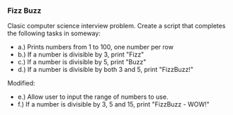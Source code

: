### Fizz Buzz

Clasic computer science interview problem.
Create a script that completes the following tasks in someway:
* a.) Prints numbers from 1 to 100, one number per row
* b.) If a number is divisible by 3, print "Fizz"
* c.) If a number is divisible by 5, print "Buzz"
* d.) If a number is divisible by both 3 and 5, print "FizzBuzz!"

Modified: 
* e.) Allow user to input the range of numbers to use.
* f.) If a number is divisible by 3, 5 and 15, print "FizzBuzz - WOW!"
